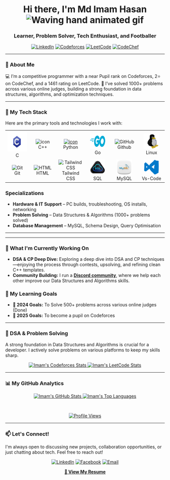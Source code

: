 
<div align="center">
  
  <h1>
    Hi there, I'm Md Imam Hasan
    <img src="https://raw.githubusercontent.com/nixin72/nixin72/master/wave.gif" alt="Waving hand animated gif" width="45" height="45" />
  </h1>
  
  <h3>Learner, Problem Solver, Tech Enthusiast, and Footballer</h3>
  
  <p>
    <a href="https://www.linkedin.com/in/imam346/"><img alt="LinkedIn" src="https://img.shields.io/badge/LinkedIn-0A66C2?style=for-the-badge&logo=linkedin&logoColor=white"></a>
    <a href="https://codeforces.com/profile/Imam346"><img alt="Codeforces" src="https://img.shields.io/badge/Codeforces-305167?style=for-the-badge&logo=codeforces&logoColor=black"></a>
    <a href="https://leetcode.com/Imam346/"><img alt="LeetCode" src="https://img.shields.io/badge/LeetCode-FFA116?style=for-the-badge&logo=leetcode&logoColor=black"></a>
    <a href="https://www.codechef.com/users/imam346"><img alt="CodeChef" src="https://img.shields.io/badge/CodeChef-5B4638?style=for-the-badge&logo=codechef&logoColor=white"></a>
  </p>

</div>

---

### 🤔 About Me
💻 I’m a competitive programmer with a near Pupil rank on Codeforces, 2⭐ on CodeChef, and a 1461 rating on LeetCode.
🧩 I’ve solved 1000+ problems across various online judges, building a strong foundation in data structures, algorithms, and optimization techniques.

---

### 🚀 My Tech Stack

Here are the primary tools and technologies I work with:
<table align="center">
  <tr>
    <td align="center" width="96">
        <img src="https://github.com/Imam346/Imam346/blob/main/img/c-gif-logo.gif" width="65" height="65" />
      <br>C
    </td>
    <td align="center" width="96">
        <img src="https://techstack-generator.vercel.app/cpp-icon.svg" alt="icon" width="65" height="65" />
      <br>C++
    </td>
    <td align="center" width="96">
      <a href="#macropower-tech">
        <img src="https://techstack-generator.vercel.app/python-icon.svg" alt="icon" width="65" height="65" />
      </a>
      <br>Python
    </td>
    <td align="center" width="96">
      <img src="https://github.com/Imam346/Imam346/blob/main/img/go-img.png" width="48" height="48" alt="jquery" />
      <br>Go
    </td>
    <td align="center" width="96">
        <img src="https://techstack-generator.vercel.app/github-icon.svg" width="65" height="65" alt="GitHub" />
      <br>Github
    </td>
    <td align="center" width="96">
      <img src="https://github.com/Imam346/Imam346/blob/main/img/linux-tux.gif" width="48" height="48" alt="jquery" />
      <br>Linux
    </td>
    
  </tr>
  <tr>
    <td align="center" width="96">
        <img src="https://skillicons.dev/icons?i=git" width="48" height="48" alt="Git" />
      <br>Git
    </td>
    <td align="center"  width="96">
        <img src="https://skillicons.dev/icons?i=html" width="48" height="48" alt="HTML" />
      <br>HTML
    </td>
    <td align="center" width="96">
      <img src="https://skillicons.dev/icons?i=tailwind" width="48" height="48" alt="Tailwind CSS" />
      <br>Tailwind CSS
    </td>
    </td>
        <td align="center" width="96">
        <img src="https://github.com/Imam346/Imam346/blob/main/img/sql.gif" width="48" height="48" alt="jquery" />
      <br>SQL
    <td align="center" width="96">
        <img src="https://github.com/Imam346/Imam346/blob/main/img/mysql.webp" width="48" height="48" alt="jquery" />
      <br>MySQL
    </td>
        <td align="center" width="96">
        <img src="https://github.com/Imam346/Imam346/blob/main/img/vs-code.gif" width="48" height="48" alt="jquery" />
      <br>Vs-Code
    </td>
  </tr>
</table>


### **Specializations**
- **Hardware & IT Support** – PC builds, troubleshooting, OS installs, networking
- **Problem Solving** – Data Structures & Algorithms (1000+ problems solved)
- **Database Management** – MySQL, Schema Design, Query Optimisation

---

---

### 🔭 What I'm Currently Working On
-   **DSA & CP Deep Dive:** Exploring a deep dive into DSA and CP techniques—enjoying the process through contests, upsolving, and refining clean C++ templates.
-   **Community Building:** I run a **[Discord community](https://discord.gg/dBQJrtQJHs)**, where we help each other improve our Data Structures and Algorithms skills.

### 🌱 My Learning Goals
- **🥅 2024 Goals:** To Solve 500+ problems across various online judges (Done)
- **🥅 2025 Goals:** To become a pupil on Codeforces
---

### 🎯 DSA & Problem Solving

A strong foundation in Data Structures and Algorithms is crucial for a developer. I actively solve problems on various platforms to keep my skills sharp.
<p align="center">
  <a href="https://codeforces.com/profile/Imam346" target="_blank">
    <img src="https://codeforces-readme-stats.vercel.app/api/card?username=Imam346&theme=dark" alt="Imam's Codeforces Stats" width="400"/>
  </a>
  <a href="https://leetcode.com/u/Imam346/" target="_blank">
    <img src="https://leetcard.jacoblin.cool/Imam346?theme=dark&font=Noto%20Sans&ext=activity" alt="Imam's LeetCode Stats" width="400"/>
  </a>
</p>

---

### 📊 My GitHub Analytics
<p align="center">
  <a href="https://github.com/Imam346">
    <img alt="Imam's GitHub Stats" src="https://github-readme-stats.vercel.app/api?username=Imam346&show_icons=true&theme=tokyonight&icon_color=79ff97&hide_border=true&count_private=true" />
  </a>
  <a href="https://github.com/Imam346/">
    <img alt="Imam's Top Languages" src="https://github-readme-stats.vercel.app/api/top-langs/?username=Imam346&layout=compact&theme=tokyonight&langs_count=8&hide_border=true" />
  </a>
</p>
<p align="center">
  <a href="https://github.com/Imam346/">
    <img alt="" src="https://github-readme-streak-stats.herokuapp.com/?user=Imam346&theme=tokyonight&hide_border=true" />
  </a>
</p>

<p align="center">
  <a href="https://github.com/Imam346">
    <img alt="Profile Views" src="https://komarev.com/ghpvc/?username=Imam346&label=PROFILE+VIEWS&color=blueviolet&style=flat-square" />
  </a>
</p>

---

### 📫 Let's Connect!

I'm always open to discussing new projects, collaboration opportunities, or just chatting about tech. Feel free to reach out!

<div align="center">
  <p>
    <a href="https://www.linkedin.com/in/imam346/" target="_blank"><img alt="LinkedIn" src="https://img.shields.io/badge/LinkedIn-imam346-0A66C2?style=for-the-badge&logo=linkedin"></a>
    <a href="https://www.facebook.com/imamhasan369" target="_blank"><img alt="Facebook" src="https://img.shields.io/badge/Facebook-imamhasan369-1877F2?style=for-the-badge&logo=facebook&logoColor=white"></a>
    <a href="mailto:info.imamhasan346@gmail.com"><img alt="Email" src="https://img.shields.io/badge/Email-info.imamhasan346@gmail.com-D14836?style=for-the-badge&logo=gmail"></a>
  </p>

  
  **[📄 View My Resume](https://drive.google.com/file/d/1zQ15paPDC2_LphhLJAHMgXrgl1_dkqId/view)** 

  
</div>
